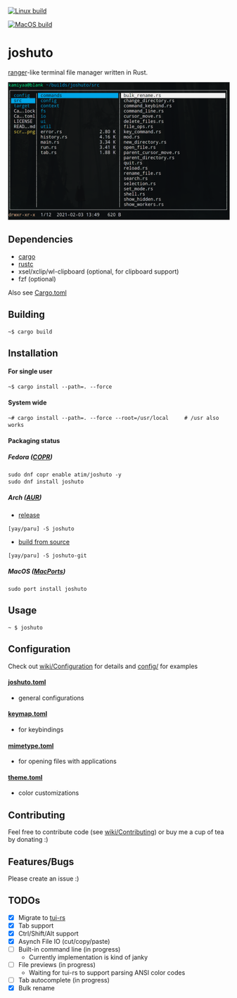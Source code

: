 [![Linux build](https://github.com/kamiyaa/joshuto/actions/workflows/rust-linux-main.yml/badge.svg)](https://github.com/kamiyaa/joshuto/actions/workflows/rust-linux-main.yml)

[![MacOS build](https://github.com/kamiyaa/joshuto/actions/workflows/rust-macos-main.yml/badge.svg)](https://github.com/kamiyaa/joshuto/actions/workflows/rust-macos-main.yml)

# joshuto

[ranger](https://github.com/ranger/ranger)-like terminal file manager written in Rust.

![Alt text](screenshot.png?raw=true "joshuto")

## Dependencies

- [cargo](https://github.com/rust-lang/cargo/)
- [rustc](https://www.rust-lang.org/)
- xsel/xclip/wl-clipboard (optional, for clipboard support)
- fzf (optional)

Also see [Cargo.toml](Cargo.toml)

## Building

```
~$ cargo build
```

## Installation

#### For single user

```
~$ cargo install --path=. --force
```

#### System wide

```
~# cargo install --path=. --force --root=/usr/local     # /usr also works
```

#### Packaging status

##### Fedora ([COPR](https://copr.fedorainfracloud.org/coprs/atim/joshuto/))

```
sudo dnf copr enable atim/joshuto -y
sudo dnf install joshuto
```

##### Arch ([AUR](https://aur.archlinux.org))

* [release](https://aur.archlinux.org/packages/joshuto)
```
[yay/paru] -S joshuto
```

* [build from source](https://aur.archlinux.org/packages/joshuto-git)
```
[yay/paru] -S joshuto-git
```

##### MacOS ([MacPorts](https://ports.macports.org/port/joshuto/details/))

```
sudo port install joshuto
```

## Usage
```
~ $ joshuto
```

## Configuration

Check out [wiki/Configuration](https://github.com/kamiyaa/joshuto/wiki/Configuration) for details
and [config/](config/) for examples

#### [joshuto.toml](config/joshuto.toml)
- general configurations

#### [keymap.toml](/config/keymap.toml)
- for keybindings

#### [mimetype.toml](/config/mimetype.toml)
- for opening files with applications

#### [theme.toml](/config/theme.toml)
- color customizations

## Contributing
Feel free to contribute code (see [wiki/Contributing](https://github.com/kamiyaa/joshuto/wiki/Contributing))
or buy me a cup of tea by donating :)

## Features/Bugs

Please create an issue :)

## TODOs

- [x] Migrate to [tui-rs](https://github.com/fdehau/tui-rs)
- [x] Tab support
- [x] Ctrl/Shift/Alt support
- [x] Asynch File IO (cut/copy/paste)
- [ ] Built-in command line (in progress)
  - Currently implementation is kind of janky
- [ ] File previews (in progress)
  - Waiting for tui-rs to support parsing ANSI color codes
- [ ] Tab autocomplete (in progress)
- [x] Bulk rename
